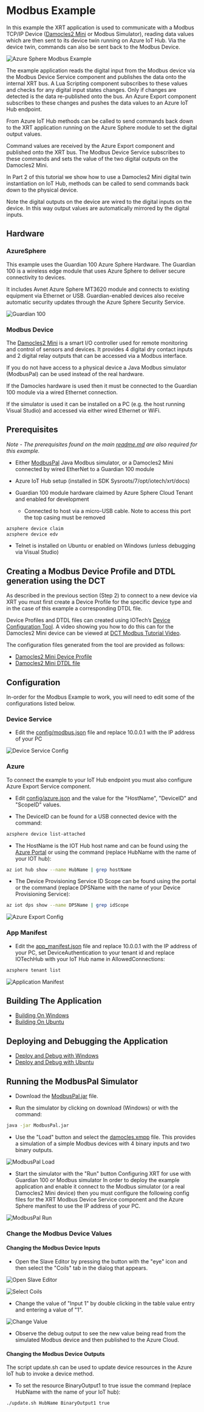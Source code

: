 # Modbus Example

In this example the XRT application is used to
communicate with a Modbus TCP/IP Device ([Damocles2 Mini](https://www.hw-group.com/device/damocles2-mini)
or Modbus Simulator),
reading data values which are then sent to its device twin
running on Azure IoT Hub. Via the device twin, commands can
also be sent back to the Modbus Device.

![Azure Sphere Modbus Example](images/AzureSphereModbusExample.jpg)

The example application reads the digital input
from the Modbus device via the Modbus Device Service component
and publishes the data onto the internal XRT bus. A Lua
Scripting component subscribes to these values and checks for
any digital input states changes. Only if changes are detected
is the data re-published onto the bus. An Azure Export component
subscribes to these changes and pushes the data values to an
Azure IoT Hub endpoint.

From Azure IoT Hub methods can be called to send commands
back down to the XRT application running on the Azure Sphere
module to set the digital output values.

Command values are received by the Azure Export component and
published onto the XRT bus. The Modbus Device Service subscribes
to these commands and sets the value of the two digital outputs
on the Damocles2 Mini.

In Part 2 of this tutorial we show how to use a Damocles2 Mini
digital twin instantiation on IoT Hub, methods can be called to
send commands back down to the physical device.

Note the digital outputs on the device are wired to the digital
inputs on the device. In this way output values are automatically
mirrored by the digital inputs.

## Hardware

### AzureSphere

This example uses the Guardian 100 Azure Sphere Hardware.
The Guardian 100 is a wireless edge module that uses
Azure Sphere to deliver secure connectivity to devices.

It includes Avnet Azure Sphere MT3620 module and connects
to existing equipment via Ethernet or USB. Guardian-enabled
devices also receive automatic security updates through the
Azure Sphere Security Service.

![Guardian 100](images/Guardian100.png)

### Modbus Device

The [Damocles2 Mini](https://www.hw-group.com/device/damocles2-mini)
is a smart I/O controller used for remote monitoring and
control of sensors and devices. It provides 4 digital dry
contact inputs and 2 digital relay outputs that can be
accessed via a Modbus interface.

If you do not have access to a physical device a Java
Modbus simulator (ModbusPal) can be used instead of the
real hardware.

If the Damocles hardware is used then it must be connected to
the Guardian 100 module via a wired Ethernet connection.

If the simulator is used it can be installed on a PC (e.g. the
host running Visual Studio) and accessed via either wired
Ethernet or WiFi.

## Prerequisites

*Note - The prerequisites found on the main
[readme.md](../readme.md) are also required for this example.*

* Either [ModbusPal](https://iotech.jfrog.io/artifactory/public/ModbusPal.jar)
  Java Modbus simulator, or a Damocles2 Mini connected by
  wired EtherNet to a Guardian 100 module
* Azure IoT Hub setup (installed in SDK Sysroots/7/opt/iotech/xrt/docs)
* Guardian 100 module hardware claimed by Azure Sphere
  Cloud Tenant and enabled for development

    - Connected to host via a micro-USB cable. Note to access this port the top casing must be removed

```bash
azsphere device claim
azsphere device edv
```

* Telnet is installed on Ubuntu or enabled on Windows
  (unless debugging via Visual Studio)

## Creating a Modbus Device Profile and DTDL generation using the DCT

As described in the previous section (Step 2) to connect to a new
device via XRT you must first create a Device Profile for the
specific device type and in the case of this example a
corresponding DTDL file.

Device Profiles and DTDL files can created using IOTech’s
[Device Configuration Tool](https://dct.iotechsys.com/). A video
showing you how to do this can for the Damocles2 Mini device
can be viewed at [DCT Modbus Tutorial Video](https://www.youtube.com/watch?v=sj1hC7S4uE4).

The configuration files generated from the tool are provided
as follows:
*	[Damocles2 Mini Device Profile](../config/profiles/Damocles2-Mini.json)
*	[Damocles2 Mini DTDL file](../Damocles2-Mini.dtdl)

## Configuration

In-order for the Modbus Example to work, you will need
to edit some of the configurations listed below.

### Device Service

* Edit the [config/modbus.json](../config/modbus.json) file and 
  replace 10.0.0.1 with the IP address of your PC

![Device Service Config](images/DeviceServiceConfig.svg)  

### Azure

To connect the example to your IoT Hub endpoint you must also
configure Azure Export Service component.

* Edit [config/azure.json](../config/azure.json) and the value
  for the "HostName", "DeviceID" and "ScopeID" values.

* The DeviceID can be found for a USB connected device with
  the command:

```bash
azsphere device list-attached
```

* The HostName is the IOT Hub host name and can be found using
  the [Azure Portal](https://portal.azure.com/) or using the
  command (replace HubName with the name of your IOT hub):

```bash
az iot hub show --name HubName | grep hostName
```

* The Device Provisioning Service ID Scope can be found using
  the portal or the command (replace DPSName with the name of
  your Device Provisioning Service):

```bash
az iot dps show --name DPSName | grep idScope
```

![Azure Export Config](images/AzureExportConfig.svg)

### App Manifest 

* Edit the [app_manifest.json](../app_manifest.json) file and
  replace 10.0.0.1 with the IP address of your PC, set
  DeviceAuthentication to your tenant id and replace
  IOTechHub with your IoT Hub name in AllowedConnections:

```bash
azsphere tenant list
```

![Application Manifest](images/AppManifest.svg)

## Building The Application

* [Building On Windows](windows-build.md)
* [Building On Ubuntu](ubuntu-build.md)

## Deploying and Debugging the Application

* [Deploy and Debug with Windows](windows-deploy-debug.md)
* [Deploy and Debug with Ubuntu](ubuntu-deploy-deploy.md)

## Running the ModbusPal Simulator

* Download the [ModbusPal.jar](https://iotech.jfrog.io/artifactory/public/ModbusPal.jar) file.

* Run the simulator by clicking on download (Windows) or
  with the command:

```bash
java -jar ModbusPal.jar
```

* Use the "Load" button and select the [damocles.xmpp](damocles.xmpp)
  file. This provides a simulation of a simple Modbus
  devices with 4 binary inputs and two binary outputs.

![ModbusPal Load](images/ModbusPalLoad.svg)

* Start the simulator with the "Run" button
Configuring XRT for use with Guardian 100 or Modbus simulator
In order to deploy the example application and enable it
connect to the Modbus simulator (or a real Damocles2 Mini device) 
then you must configure the following config files for the
XRT Modbus Device Service component and the Azure Sphere manifest
to use the IP address of your PC.

![ModbusPal Run](images/ModbusPalRun.svg)

### Change the Modbus Device Values

#### Changing the Modbus Device Inputs

* Open the Slave Editor by pressing the button with the "eye" icon and
  then select the "Coils" tab in the dialog that appears.

![Open Slave Editor](images/ModbusPalEye.svg)

![Select Coils](images/ModbusPalCoils.svg)

* Change the value of "Input 1" by double clicking in the table value
  entry and entering a value of "1".

![Change Value](images/ModbusPalChangeValue.svg)

* Observe the debug output to see the new value being read from the
  simulated Modbus device and then published to the Azure Cloud.

#### Changing the Modbus Device Outputs

The script update.sh can be used to update device resources in the Azure
IoT hub to invoke a device method.

* To set the resource BinaryOutput1 to true issue the command (replace
  HubName with the name of your IoT hub):

```bash
./update.sh HubName BinaryOutput1 true
```
